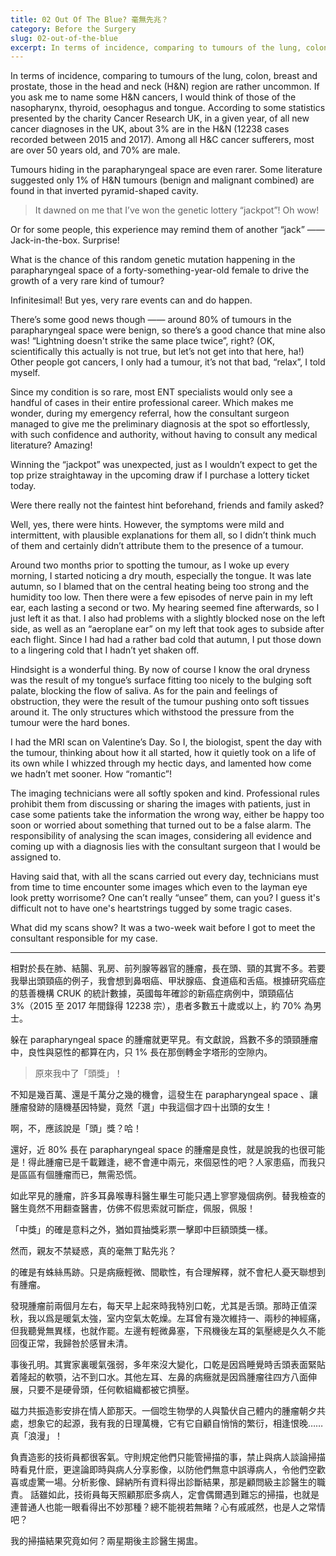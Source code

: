 ```yaml
---
title: 02 Out Of The Blue? 毫無先兆？
category: Before the Surgery
slug: 02-out-of-the-blue
excerpt: In terms of incidence, comparing to tumours of the lung, colon, breast and prostate, those in the head and neck (H&N) region are rather uncommon. If you ask me to name some H&N cancers, I would think of those of the nasopharynx, thyroid, oesophagus and tongue.
---
```


In terms of incidence, comparing to tumours of the lung, colon, breast and prostate, those in the head and neck (H&N) region are rather uncommon. If you ask me to name some H&N cancers, I would think of those of the nasopharynx, thyroid, oesophagus and tongue. According to some statistics presented by the charity Cancer Research UK, in a given year, of all new cancer diagnoses in the UK, about 3% are in the H&N (12238 cases recorded between 2015 and 2017). Among all H&C cancer sufferers, most are over 50 years old, and 70% are male.

Tumours hiding in the parapharyngeal space are even rarer. Some literature suggested only 1% of H&N tumours (benign and malignant combined) are found in that inverted pyramid-shaped cavity. 

>It dawned on me that I’ve won the genetic lottery “jackpot”! Oh wow!

Or for some people, this experience may remind them of another “jack” —— Jack-in-the-box. Surprise!

What is the chance of this random genetic mutation happening in the parapharyngeal space of a forty-something-year-old female to drive the growth of a very rare kind of tumour?

Infinitesimal! But yes, very rare events can and do happen.

There’s some good news though —— around 80% of tumours in the parapharyngeal space were benign, so there’s a good chance that mine also was! “Lightning doesn't strike the same place twice”, right? (OK, scientifically this actually is not true, but let’s not get into that here, ha!) Other people got cancers, I only had a tumour, it’s not that bad, “relax”, I told myself.

Since my condition is so rare, most ENT specialists would only see a handful of cases in their entire professional career. Which makes me wonder, during my emergency referral, how the consultant surgeon managed to give me the preliminary diagnosis at the spot so effortlessly, with such confidence and authority, without having to consult any medical literature? Amazing!

Winning the “jackpot” was unexpected, just as I wouldn’t expect to get the top prize straightaway in the upcoming draw if I purchase a lottery ticket today.

Were there really not the faintest hint beforehand, friends and family asked?

Well, yes, there were hints. However, the symptoms were mild and intermittent, with plausible explanations for them all, so I didn’t think much of them and certainly didn’t attribute them to the presence of a tumour.

Around two months prior to spotting the tumour, as I woke up every morning, I started noticing a dry mouth, especially the tongue. It was late autumn, so I blamed that on the central heating being too strong and the humidity too low. Then there were a few episodes of nerve pain in my left ear, each lasting a second or two. My hearing seemed fine afterwards, so I just left it as that. I also had problems with a slightly blocked nose on the left side, as well as an “aeroplane ear” on my left that took ages to subside after each flight. Since I had had a rather bad cold that autumn, I put those down to a lingering cold that I hadn’t yet shaken off.

Hindsight is a wonderful thing. By now of course I know the oral dryness was the result of my tongue’s surface fitting too nicely to the bulging soft palate, blocking the flow of saliva. As for the pain and feelings of obstruction, they were the result of the tumour pushing onto soft tissues around it. The only structures which withstood the pressure from the tumour were the hard bones.

I had the MRI scan on Valentine’s Day. So I, the biologist, spent the day with the tumour, thinking about how it all started, how it quietly took on a life of its own while I whizzed through my hectic days, and lamented how come we hadn’t met sooner. How “romantic”!

The imaging technicians were all softly spoken and kind. Professional rules prohibit them from discussing or sharing the images with patients, just in case some patients take the information the wrong way, either be happy too soon or worried about something that turned out to be a false alarm. The responsibility of analysing the scan images, considering all evidence and coming up with a diagnosis lies with the consultant surgeon that I would be assigned to.

Having said that, with all the scans carried out every day, technicians must from time to time encounter some images which even to the layman eye look pretty worrisome? One can’t really “unsee” them, can you? I guess it's difficult not to have one's heartstrings tugged by some tragic cases.

What did my scans show? It was a two-week wait before I got to meet the consultant responsible for my case.

<hr>

<p class="cn">相對於長在肺、結腸、乳房、前列腺等器官的腫瘤，長在頭、頸的其實不多。若要我舉出頭頸癌的例子，我會想到鼻咽癌、甲狀腺癌、食道癌和舌癌。根據研究癌症的慈善機構 CRUK 的統計數據，英國每年確診的新癌症病例中，頭頸癌佔 3%（2015 至 2017 年間錄得 12238 宗），患者多數五十歲或以上，約 70% 為男士。

<p class="cn">躲在 parapharyngeal space 的腫瘤就更罕見。有文獻說，爲數不多的頭頸腫瘤中，良性與惡性的都算在内，只 1% 長在那倒轉金字塔形的空隙内。

<blockquote class="cn">原來我中了「頭獎」！</blockquote>

<p class="cn">不知是幾百萬、還是千萬分之幾的機會，這發生在 parapharyngeal space 、讓腫瘤發跡的隨機基因特變，竟然「選」中我這個才四十出頭的女生！

<p class="cn">啊，不，應該說是「頭」獎？哈！

<p class="cn">還好，近 80% 長在 parapharyngeal space 的腫瘤是良性，就是說我的也很可能是！得此腫瘤已是千載難逢，總不會連中兩元，來個惡性的吧？人家患癌，而我只是區區有個腫瘤而已，無需恐慌。

<p class="cn">如此罕見的腫瘤，許多耳鼻喉專科醫生畢生可能只遇上寥寥幾個病例。替我檢查的醫生竟然不用翻查醫書，仿佛不假思索就可斷症，佩服，佩服！

<p class="cn">「中獎」的確是意料之外，猶如買抽獎彩票一擊即中巨額頭獎一樣。

<p class="cn">然而，親友不禁疑惑，真的毫無丁點先兆？

<p class="cn">的確是有蛛絲馬跡。只是病癥輕微、間歇性，有合理解釋，就不會杞人憂天聯想到有腫瘤。

<p class="cn">發現腫瘤前兩個月左右，每天早上起來時我特別口乾，尤其是舌頭。那時正值深秋，我以爲是暖氣太強，室内空氣太乾燥。左耳曾有幾次維持一、兩秒的神經痛，但我聽覺無異樣，也就作罷。左邊有輕微鼻塞，下飛機後左耳的氣壓總是久久不能回復正常，我歸咎於感冒未清。

<p class="cn">事後孔明。其實家裏暖氣强弱，多年來沒大變化，口乾是因爲睡覺時舌頭表面緊貼着隆起的軟顎，沾不到口水。其他左耳、左鼻的病癥就是因爲腫瘤往四方八面伸展，只要不是硬骨頭，任何軟組織都被它擠壓。

<p class="cn">磁力共振造影安排在情人節那天。一個唸生物學的人與蟄伏自己體内的腫瘤朝夕共處，想象它的起源，我有我的日理萬機，它有它自顧自悄悄的繁衍，相逢恨晚…… 真「浪漫」！

<p class="cn">負責造影的技術員都很客氣。守則規定他們只能管掃描的事，禁止與病人談論掃描時看見什麽，更遑論即時與病人分享影像，以防他們無意中誤導病人，令他們空歡喜或虛驚一場。分析影像、歸納所有資料得出診斷結果，那是顧問級主診醫生的職責。
話雖如此，技術員每天照顧那麽多病人，定會偶爾遇到難忘的掃描，也就是連普通人也能一眼看得出不妙那種？總不能視若無睹？心有戚戚然，也是人之常情吧？

<p class="cn">我的掃描結果究竟如何？兩星期後主診醫生揭盅。